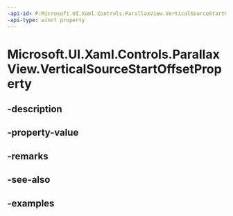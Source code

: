 ```yaml
---
-api-id: P:Microsoft.UI.Xaml.Controls.ParallaxView.VerticalSourceStartOffsetProperty
-api-type: winrt property
---
```


<!-- Property syntax.
public DependencyProperty VerticalSourceStartOffsetProperty { get; }
-->

# Microsoft.UI.Xaml.Controls.ParallaxView.VerticalSourceStartOffsetProperty

## -description

## -property-value

## -remarks

## -see-also

## -examples

